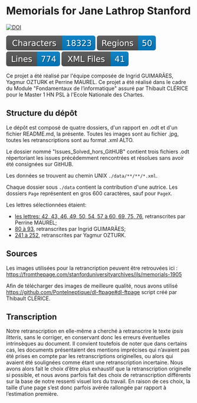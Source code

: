 Memorials for Jane Lathrop Stanford
===================================

[![DOI](https://zenodo.org/badge/431884683.svg)](https://zenodo.org/badge/latestdoi/431884683)

![characters badge](badges/characters.svg) ![regions badge](badges/regions.svg) ![lines badge](badges/lines.svg) ![files badge](badges/files.svg) 

Ce projet a été réalisé par l'équipe composée de Ingrid GUIMARÃES, Yagmur OZTURK et Perrine MAUREL.
Ce projet a été réalisé dans le cadre du Module "Fondamentaux de l’informatique" assuré par Thibault CLÉRICE pour le Master 1 HN PSL à l'Ecole Nationale des Chartes.

## Structure du dépôt

Le dépôt est composé de quatre dossiers, d'un rapport en .odt et d'un fichier README.md, la présente. Toutes les images sont au fichier .jpg, toutes les retranscriptions sont au format .xml ALTO.

Le dossier nommé "Issues_Solved_hors_GitHUB" contient trois fichiers .odt répertoriant les issues précédemment rencontrées et résolues sans avoir été consignées sur GitHUB.

Les données se trouvent au chemin UNIX `./data/**/**/*.xml`.

Chaque dossier sous `./data` contient la contribution d'une autrice. Les dossiers `Page` représentent en gros 600 caractères, sauf pour `PageX`.

Les lettres sélectionnées étaient:
- [les lettres: 42, 43, 46, 49, 50, 54, 57 à 60, 69, 75, 76](data/by_pierrine_maurel), retranscrites par Perrine MAUREL;
- [80 à 93](data/by_ingrid_guimaraes), retranscrites par Ingrid GUIMARÃES;
- [241 à 252](data/by_yagmur_ozturk), retranscrites par Yagmur OZTURK.

## Sources

Les images utilisées pour la retrancription peuvent être retrouvées ici : https://fromthepage.com/stanforduniversityarchives/jls/memorials-1905

Afin de télécharger des images de meilleure qualité, nous avons utilisé https://github.com/PonteIneptique/dl-ftpage#dl-ftpage script créé par Thibault CLÉRICE.

## Transcription

Notre retranscription en elle-même a cherché à retranscrire le texte *ipsis litteris*, sans le corriger, en conservant donc les erreurs éventuelles intrinsèques au document. Il convient toutefois de noter que dans certains cas, les documents présentaient des mentions imprécises qui n’avaient pas été prises en compte par les retranscriptions originelles, ou alors qui avaient été soulignées comme étant une retranscription incertaine. Nous avons alors fait le choix d’être plus exhaustif que la retranscription originelle si possible, et nous avons parfois fait des choix de retranscription différents sur la base de notre ressenti visuel lors du travail. En raison de ces choix, la taille d’une page s’est donc parfois avérée rallongée par rapport à l’estimation première.